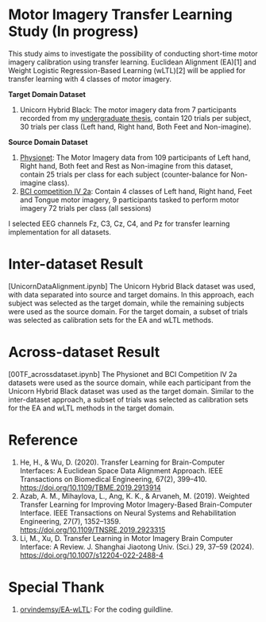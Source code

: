 # Motor Imagery Transfer Learning Study (In progress)

This study aims to investigate the possibility of conducting short-time motor imagery calibration using transfer learning. Euclidean Alignment (EA)[1] and Weight Logistic Regression-Based Learning (wLTL)[2] will be applied for transfer learning with 4 classes of motor imagery.     

**Target Domain Dataset**
1. Unicorn Hybrid Black: The motor imagery data from 7 participants recorded from my [undergraduate thesis](https://suparach3.wordpress.com/blog/), contain 120 trials per subject, 30 trials per class (Left hand, Right hand, Both Feet and Non-imagine).

**Source Domain Dataset**
1. [Physionet](https://archive.physionet.org/pn4/eegmmidb/): The Motor Imagery data from 109 participants of Left hand, Right hand, Both feet and Rest as Non-imagine from this dataset, contain 25 trials per class for each subject (counter-balance for Non-imagine class).
2. [BCI competition IV 2a](https://www.bbci.de/competition/iv/): Contain 4 classes of Left hand, Right hand, Feet and Tongue motor imagery, 9 participants tasked to perform motor imagery 72 trials per class (all sessions) 

I selected EEG channels Fz, C3, Cz, C4, and Pz for transfer learning implementation for all datasets. 

# Inter-dataset Result
[UnicornDataAlignment.ipynb]
The Unicorn Hybrid Black dataset was used, with data separated into source and target domains. In this approach, each subject was selected as the target domain, while the remaining subjects were used as the source domain. For the target domain, a subset of trials was selected as calibration sets for the EA and wLTL methods.

# Across-dataset Result
[00TF_acrossdataset.ipynb]
The Physionet and BCI Competition IV 2a datasets were used as the source domain, while each participant from the Unicorn Hybrid Black dataset was used as the target domain. Similar to the inter-dataset approach, a subset of trials was selected as calibration sets for the EA and wLTL methods in the target domain.

# Reference 
1. He, H., & Wu, D. (2020). Transfer Learning for Brain-Computer Interfaces: A Euclidean Space Data Alignment Approach. IEEE Transactions on Biomedical Engineering, 67(2), 399–410. https://doi.org/10.1109/TBME.2019.2913914
2. Azab, A. M., Mihaylova, L., Ang, K. K., & Arvaneh, M. (2019). Weighted Transfer Learning for Improving Motor Imagery-Based Brain-Computer Interface. IEEE Transactions on Neural Systems and Rehabilitation Engineering, 27(7), 1352–1359. https://doi.org/10.1109/TNSRE.2019.2923315
3. Li, M., Xu, D. Transfer Learning in Motor Imagery Brain Computer Interface: A Review. J. Shanghai Jiaotong Univ. (Sci.) 29, 37–59 (2024). https://doi.org/10.1007/s12204-022-2488-4

# Special Thank
1. [orvindemsy/EA-wLTL](https://github.com/orvindemsy/EA-wLTL/tree/master): For the coding guildline.
